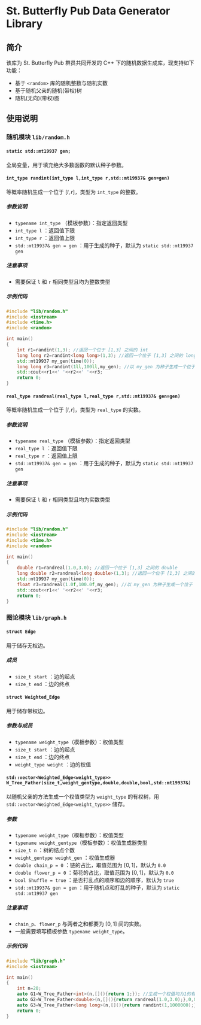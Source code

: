 # St. Butterfly Pub Data Generator Library

## 简介

该库为 St. Butterfly Pub 群员共同开发的 C++ 下的随机数据生成库，现支持如下功能：

- 基于 `<random>` 库的随机整数与随机实数
- 基于随机父亲的随机(带权)树
- 随机(无向)(带权)图

## 使用说明

### 随机模块 `lib/random.h`

#### `static std::mt19937 gen;`

全局变量，用于填充绝大多数函数的默认种子参数。

#### `int_type randint(int_type l,int_type r,std::mt19937& gen=gen)`

等概率随机生成一个位于 $[l,r]$，类型为 `int_type` 的整数。

##### 参数说明

- `typename int_type` （模板参数）：指定返回类型
- `int_type l` ：返回值下限
- `int_type r` ：返回值上限
- `std::mt19937& gen = gen` ：用于生成的种子，默认为 `static std::mt19937 gen`

##### 注意事项

- 需要保证 `l` 和 `r` 相同类型且均为整数类型

##### 示例代码

```cpp
#include "lib/random.h"
#include <iostream>
#include <time.h>
#include <random>

int main()
{
	int r1=randint(1,3); //返回一个位于 [1,3] 之间的 int
	long long r2=randint<long long>(1,3); //返回一个位于 [1,3] 之间的 long long
	std::mt19937 my_gen(time(0));
	long long r3=randint(1ll,100ll,my_gen); //以 my_gen 为种子生成一个位于 [1,100] 的 long long
	std::cout<<r1<<' '<<r2<<' '<<r3;
	return 0;
}
```

#### `real_type randreal(real_type l,real_type r,std::mt19937& gen=gen)`

等概率随机生成一个位于 $[l,r]$，类型为 `real_type` 的实数。

##### 参数说明

- `typename real_type` （模板参数）：指定返回类型
- `real_type l` ：返回值下限
- `real_type r` ：返回值上限
- `std::mt19937& gen = gen` ：用于生成的种子，默认为 `static std::mt19937 gen`

##### 注意事项

- 需要保证 `l` 和 `r` 相同类型且均为实数类型

##### 示例代码

```cpp
#include "lib/random.h"
#include <iostream>
#include <time.h>
#include <random>

int main()
{
	double r1=randreal(1.0,3.0); //返回一个位于 [1,3] 之间的 double
	long double r2=randreal<long double>(1,3); //返回一个位于 [1,3] 之间的 long double
	std::mt19937 my_gen(time(0));
	float r3=randreal(1.0f,100.0f,my_gen); //以 my_gen 为种子生成一个位于 [1,100] 的 float
	std::cout<<r1<<' '<<r2<<' '<<r3;
	return 0;
}
```

### 图论模块 `lib/graph.h`

#### `struct Edge`

用于储存无权边。

##### 成员

- `size_t start` ：边的起点
- `size_t end` ：边的终点

#### `struct Weighted_Edge`

用于储存带权边。

##### 参数与成员

- `typename weight_type`（模板参数）：权值类型
- `size_t start` ：边的起点
- `size_t end` ：边的终点
- `weight_type weight` ：边的权值

#### `std::vector<Weighted_Edge<weight_type>> W_Tree_Father(size_t,weight_gentype,double,double,bool,std::mt19937&)`

以随机父亲的方法生成一个权值类型为 `weight_type` 的有权树，用 `std::vector<Weighted_Edge<weight_type>>` 储存。

##### 参数

- `typename weight_type`（模板参数）：权值类型
- `typename weight_gentype`（模板参数）：权值生成器类型
- `size_t n` ：树的结点个数
- `weight_gentype weight_gen` ：权值生成器
- `double chain_p = 0` ：链的占比，取值范围为 $[0,1]$，默认为 `0.0`
- `double flower_p = 0` ：菊花的占比，取值范围为 $[0,1]$，默认为 `0.0`
- `bool Shuffle = true` ：是否打乱点的顺序和边的顺序，默认为 `true`
- `std::mt19937& gen = gen` ：用于随机点和打乱的种子，默认为 `static std::mt19937 gen`

##### 注意事项

- `chain_p`、`flower_p` 与两者之和都要为 $[0,1]$ 间的实数。
- 一般需要填写模板参数 `typename weight_type`。

##### 示例代码

```cpp
#include "lib/graph.h"
#include <iostream>

int main()
{
	int n=20;
	auto G1=W_Tree_Father<int>(n,[](){return 1;}); //生成一个权值均为1的有n个节点的带权树，权值类型为 int
	auto G2=W_Tree_Father<double>(n,[](){return randreal(1.0,3.0);},0,0.25); //生成一个权值在[1,3]内的有n个节点的带权树，权值类型为 double，有1/4部分为菊花图
	auto G3=W_Tree_Father<long long>(n,[](){return randint(1,1000000);},0,0,false) //生成一个权值在[1,1000000]内的有n个节点的带权树，权值类型为 long long，不打乱点和边的顺序
	return 0;
}
```
